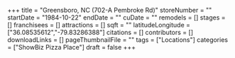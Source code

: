 +++
title = "Greensboro, NC (702-A Pembroke Rd)"
storeNumber = ""
startDate = "1984-10-22"
endDate = ""
cuDate = ""
remodels = []
stages = []
franchisees = []
attractions = []
sqft = ""
latitudeLongitude = ["36.08535612","-79.83286388"]
citations = []
contributors = []
downloadLinks = []
pageThumbnailFile = ""
tags = ["Locations"]
categories = ["ShowBiz Pizza Place"]
draft = false
+++
